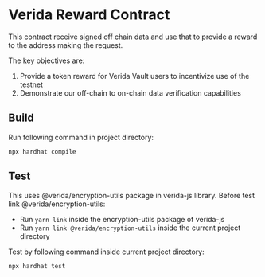 # Verida Reward Contract

This contract receive signed off chain data and use that to provide a reward to the address making the request.

The key objectives are:

1. Provide a token reward for Verida Vault users to incentivize use of the testnet
2. Demonstrate our off-chain to on-chain data verification capabilities

## Build
Run following command in project directory:
```
npx hardhat compile
```

## Test

This uses @verida/encryption-utils package in verida-js library.
Before test link @verida/encryption-utils:
- Run `yarn link` inside the encryption-utils package of verida-js
- Run `yarn link @verida/encryption-utils` inside the current project directory

Test by following command inside current project directory:
```
npx hardhat test
```